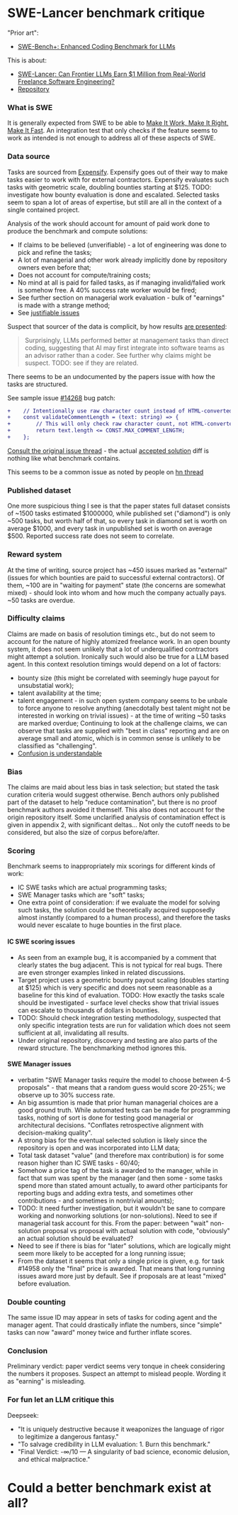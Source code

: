 # SWE-Lancer benchmark critique

"Prior art":
- [SWE-Bench+: Enhanced Coding Benchmark for LLMs](https://arxiv.org/pdf/2410.06992v1)

This is about:
- [SWE-Lancer: Can Frontier LLMs Earn $1 Million from Real-World Freelance Software Engineering?](https://arxiv.org/pdf/2502.12115)
- [Repository](https://github.com/openai/SWELancer-Benchmark)

### What is SWE

It is generally expected from SWE to be able to [Make It Work, Make It Right, Make It Fast](https://wiki.c2.com/?MakeItWorkMakeItRightMakeItFast).
An integration test that only checks if the feature seems to work as intended is not enough to address all of these aspects of SWE.

### Data source
Tasks are sourced from [Expensify](https://github.com/Expensify/App).
Expensify goes out of their way to make tasks easier to work with for external contractors.
Expensify evaluates such tasks with geometric scale, doubling bounties starting at $125.
TODO: investigate how bounty evaluation is done and escalated.
Selected tasks seem to span a lot of areas of expertise, but still are all in the context of a single contained project.

Analysis of the work should account for amount of paid work done to produce the benchmark and compute solutions:
- If claims to be believed (unverifiable) - a lot of engineering was done to pick and refine the tasks;
- A lot of managerial and other work already implicitly done by repository owners even before that;
- Does not account for compute/training costs;
- No mind at all is paid for failed tasks, as if managing invalid/falied work is somehow free. A 40% success rate worker would be fired;
- See further section on managerial work evaluation - bulk of "earnings" is made with a strange method;
- See [justifiable issues](https://github.com/openai/SWELancer-Benchmark/issues/13)

Suspect that sourcer of the data is complicit, by how results [are presented](https://use.expensify.com/blog/expensify-powers-openai-swe-lancer-project):
> Surprisingly, LLMs performed better at management tasks than direct coding, suggesting that AI may first integrate into software teams as an advisor rather than a coder.
See further why claims might be suspect. TODO: see if they are related.

There seems to be an undocumented by the papers issue with how the tasks are structured.

See sample issue [#14268](https://github.com/openai/SWELancer-Benchmark/blob/08b5d3dffd7beeae408033a059805adf569e9460/issues/14268/bug_reintroduce.patch) bug patch:
```diff
+    // Intentionally use raw character count instead of HTML-converted length
+    const validateCommentLength = (text: string) => {
+        // This will only check raw character count, not HTML-converted length
+        return text.length <= CONST.MAX_COMMENT_LENGTH;
+    };
```

[Consult the original issue thread](https://github.com/Expensify/App/issues/14268) - the actual [accepted solution](https://github.com/Expensify/App/pull/15501/files) diff is nothing like what benchmark contains.

This seems to be a common issue as noted by people on [hn thread](https://news.ycombinator.com/item?id=43099268)


### Published dataset

One more suspicious thing I see is that the paper states full dataset consists of ~1500 tasks estimated $1000000, while published set ("diamond") is only ~500 tasks, but worth half of that, so every task in diamond set is worth on average $1000, and every task in unpublished set is worth on average $500. Reported success rate does not seem to correlate.


### Reward system
At the time of writing, source project has ~450 issues marked as "external" (issues for which bounties are paid to successful external contractors).
Of them, ~100 are in "waiting for payment" state (the concerns are somewhat mixed) - should look into whom and how much the company actually pays.
~50 tasks are overdue.


### Difficulty claims
Claims are made on basis of resolution timings etc., but do not seem to account for the nature of highly atomized freelance work.
In an open bounty system, it does not seem unlikely that a lot of underqualified contractors might attempt a solution.
Ironically such would also be true for a LLM based agent.
In this context resolution timings would depend on a lot of factors:
- bounty size (this might be correlated with seemingly huge payout for unsubstatial work);
- talent availability at the time;
- talent engagement - in such open system company seems to be unbale to force anyone to resolve anything (anecdotally best talent might not be interested in working on trivial issues) - at the time of writing ~50 tasks are marked overdue;
Continuing to look at the challenge claims, we can observe that tasks are supplied with "best in class" reporting and are on average small and atomic, which is in common sense is unlikely to be classified as "challenging".
- [Confusion is understandable](https://github.com/openai/SWELancer-Benchmark/issues/8)




### Bias
The claims are maid about less bias in task selection; but stated the task curation criteria would suggest otherwise.
Bench authors only published part of the dataset to help "reduce contamination", but there is no proof benchmark authors avoided it themself.
This also does not account for the origin repository itself.
Some unclarified analysis of contamination effect is given in appendix 2, with significant deltas... Not only the cutoff needs to be considered, but also the size of corpus before/after.




### Scoring
Benchmark seems to inappropriately mix scorings for different kinds of work:
- IC SWE tasks which are actual programming tasks;
- SWE Manager tasks which are "soft" tasks;
- One extra point of consideration: if we evaluate the model for solving such tasks, the solution could be theoretically acquired supposedly almost instantly (compared to a human process), and therefore the tasks would never escalate to huge bounties in the first place.

#### IC SWE scoring issues
- As seen from an example bug, it is accompanied by a comment that clearly states the bug adjacent. This is not typical for real bugs. There are even stronger examples linked in related discussions.
- Target project uses a geometric bounty payout scaling (doubles starting at $125) which is very specific and does not seem reasonable as a baseline for this kind of evaluation. TODO: How exactly the tasks scale should be investigated - surface level checks show that trivial issues can escalate to thousands of dollars in bounties.
- TODO: Should check integration testing methodology, suspected that only specific integration tests are run for validation which does not seem sufficient at all, invalidating all results.
- Under original repository, discovery and testing are also parts of the reward structure. The benchmarking method ignores this.

#### SWE Manager issues
- verbatim "SWE Manager tasks require the model to choose between 4-5 proposals" - that means that a random guess would score 20-25%; we observe up to 30% success rate.
- An big assumtion is made that prior human managerial choices are a good ground truth. While automated tests can be made for programming tasks, nothing of sort is done for testing good managerial or architectural decisions. "Conflates retrospective alignment with decision-making quality".
- A strong bias for the eventual selected solution is likely since the repository is open and was incorporated into LLM data;
- Total task dataset "value" (and therefore max contribution) is for some reason higher than IC SWE tasks - 60/40;
- Somehow a price tag of the task is awarded to the manager, while in fact that sum was spent by the manager (and then some - some tasks spend more than stated amount actually, to award other participants for reporting bugs and adding extra tests, and sometimes other contributions - and sometimes in nontrivial amounts);
- TODO: It need further investigation, but it wouldn't be sane to compare working and nonworking solutions (or non-solutions). Need to see if managerial task account for this. From the paper: between "wait" non-solution proposal vs proposal with actual solution with code, "obviously" an actual solution should be evaluated?
- Need to see if there is bias for "later" solutions, which are logically might seem more likely to be accepted for a long running issue;
- From the dataset it seems that only a single price is given, e.g. for task #14958 only the "final" price is awarded. That means that long running issues award more just by default. See if proposals are at least "mixed" before evaluation.

### Double counting

The same issue ID may appear in sets of tasks for coding agent and the manager agent. That could drastically inflate the numbers, since "simple" tasks can now "award" money twice and further inflate scores.

### Conclusion


Preliminary verdict: paper verdict seems very tonque in cheek considering the numbers it proposes. Suspect an attempt to mislead people. Wording it as "earning" is misleading.

### For fun let an LLM critique this

Deepseek:
- "It is uniquely destructive because it weaponizes the language of rigor to legitimize a dangerous fantasy."
- "To salvage credibility in LLM evaluation: 1. Burn this benchmark."
- "Final Verdict: -∞/10 — A singularity of bad science, economic delusion, and ethical malpractice."


# Could a better benchmark exist at all?



